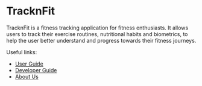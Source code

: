 # TracknFit

TracknFit is a fitness tracking application for fitness enthusiasts. It allows users to track their
exercise routines, nutritional habits and biometrics, to help the user better understand and progress
towards their fitness journeys.

Useful links:
* [User Guide](UserGuide.md)
* [Developer Guide](DeveloperGuide.md)
* [About Us](AboutUs.md)
